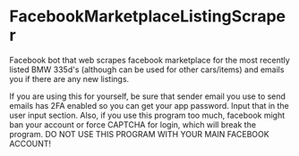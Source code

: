 # FacebookMarketplaceListingScraper
Facebook bot that web scrapes facebook marketplace for the most recently listed BMW 335d's (although can be used for other cars/items) and emails you if there are any new listings.

If you are using this for yourself, be sure that sender email you use to send emails has 2FA enabled so you can get your app password. Input that in the user input section. Also, if you use this program too much, facebook might ban your account or force CAPTCHA for login, which will break the program. DO NOT USE THIS PROGRAM WITH YOUR MAIN FACEBOOK ACCOUNT!
